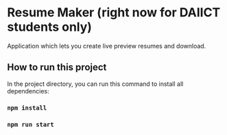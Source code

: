 # Resume Maker (right now for DAIICT students only)

Application which lets you create live preview resumes and download.

## How to run this project

In the project directory, you can run this command to install all dependencies:

### `npm install`

### `npm run start`
